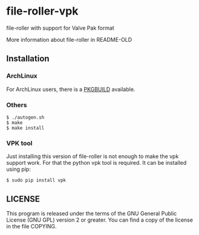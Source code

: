 file-roller-vpk
===============

file-roller with support for Valve Pak format

More information about file-roller in README-OLD

## Installation

### ArchLinux

For ArchLinux users, there is a [PKGBUILD](https://gist.github.com/Rahix/9350588bb1380f08b7335d3622de9e9c) available.

### Others

```console
$ ./autogen.sh
$ make
$ make install
```

### VPK tool

Just installing this version of file-roller is not enough to make the vpk support work. For that the python vpk tool
is required. It can be installed using pip:

```console
$ sudo pip install vpk
```

## LICENSE

This program is released under the terms of the GNU General Public
License (GNU GPL) version 2 or greater.
You can find a copy of the license in the file COPYING.
